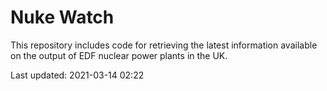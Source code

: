 # Nuke Watch

This repository includes code for retrieving the latest information available on the output of EDF nuclear power plants in the UK.

Last updated: 2021-03-14 02:22
